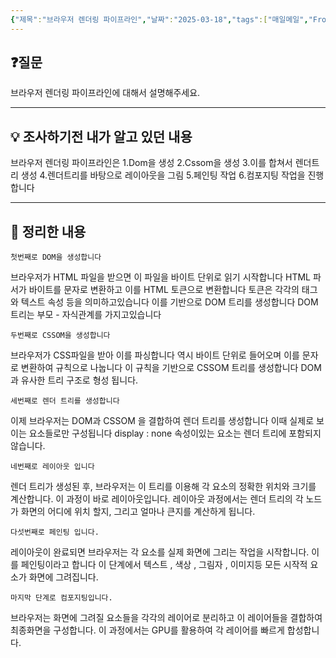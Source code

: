 ```yaml
---
{"제목":"브라우저 렌더링 파이프라인","날짜":"2025-03-18","tags":["매일메일","Frontend"],"dg-publish":true,"permalink":"/매일메일/25년3월/브라우저 렌더링 파이프라인/","dgPassFrontmatter":true,"updated":"2025-05-08T04:35:23.150+09:00"}
---
```


## ❓질문

브라우저 렌더링 파이프라인에 대해서 설명해주세요.

---
## 💡 조사하기전 내가 알고 있던 내용

브라우저 렌더링 파이프라인은
1.Dom을 생성
2.Cssom을 생성
3.이를 합쳐서 렌더트리 생성
4.렌더트리를 바탕으로 레이아웃을 그림
5.페인팅 작업
6.컴포지팅 작업을 진행합니다

---
## 🏫 정리한 내용

`첫번째로 DOM을 생성합니다` 

브라우저가 HTML 파일을 받으면 이 파일을 바이트 단위로 읽기 시작합니다 HTML 파서가 바이트를 문자로 변환하고 이를 HTML 토큰으로 변환합니다 토큰은 각각의 태그와 텍스트 속성 등을 의미하고있습니다 이를 기반으로 DOM 트리를 생성합니다 
DOM트리는 부모 - 자식관계를 가지고있습니다

`두번째로 CSSOM을 생성합니다`

브라우저가 CSS파일을 받아 이를 파싱합니다 역시 바이트 단위로 들어오며 이를 문자로 변환하여 규칙으로 나눕니다 이 규칙을 기반으로 CSSOM 트리를 생성합니다 DOM과 유사한 트리 구조로 형성 됩니다.

`세번째로 렌더 트리를 생성합니다`

이제 브라우저는 DOM과 CSSOM 을 결합하여 렌더 트리를 생성합니다 이때 실제로 보이는 요소들로만 구성됩니다 display : none 속성이있는 요소는 렌더 트리에 포함되지않습니다.

`네번째로 레이아웃 입니다`

렌더 트리가 생성된 후, 브라우저는 이 트리를 이용해 각 요소의 정확한 위치와 크기를 계산합니다. 이 과정이 바로 레이아웃입니다. 레이아웃 과정에서는 렌더 트리의 각 노드가 화면의 어디에 위치 할지, 그리고 얼마나 큰지를 계산하게 됩니다.

`다섯번째로 페인팅 입니다.`

레이아웃이 완료되면 브라우저는 각 요소를 실제 화면에 그리는 작업을 시작합니다. 이를 페인팅이라고 합니다 이 단계에서 텍스트 , 색상 , 그림자 , 이미지등 모든 시작적 요소가 화면에 그려집니다.

`마지막 단계로 컴포지팅입니다.`

브라우저는 화면에 그려질 요소들을 각각의 레이어로 분리하고 이 레이어들을 결합하여 최종화면을 구성합니다. 이 과정에서는 GPU를 활용하여 각 레이어를 빠르게 합성합니다.